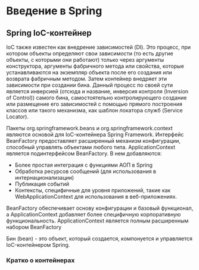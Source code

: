 # Введение в Spring

## Spring IoC-контейнер

IoC также известен как внедрение зависимостей (DI). Это процесс, при котором
объекты определяют свои зависимости (то есть другие объекты, с которыми они
работают) только через аргументы конструктора, аргументы фабричного метода или
свойства, которые устанавливаются на экземпляр объекта после его создания или
возврата фабричным методом. Затем контейнер внедряет эти зависимости при
создании бина. Данный процесс по своей сути является инверсией (отсюда и
название, инверсия контроля (Inversion of Control)) самого бина, самостоятельно
контролирующего создание или размещение его зависимостей с помощью прямого
построения классов или такого механизма, как шаблон локатора служб (Service
Locator).

Пакеты org.springframework.beans и org.springframework.context являются основой
для IoC-контейнера Spring Framework. Интерфейс BeanFactory предоставляет
расширенный механизм конфигурации, способный управлять объектами любого типа.
ApplicationContext является подинтерфейсом BeanFactory. В нем добавляются:

- Более простая интеграция с функциями АОП в Spring
- Обработка ресурсов сообщений (для использования в интернационализации)
- Публикация событий
- Контексты, специфичные для уровня приложений, такие как WebApplicationContext
  для использования в веб-приложениях.

BeanFactory обеспечивает основу конфигурации и базовый функционал, а
ApplicationContext добавляет более специфичную корпоративную функциональность.
ApplicationContext является полным расширенным набором BeanFactory

Бин (bean) - это объект, который создается, компонуется и управляется
IoC-контейнером Spring.

### Кратко о контейнерах

